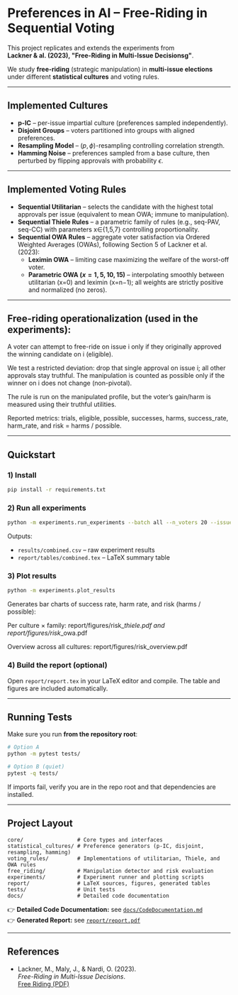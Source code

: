 # Preferences in AI – Free-Riding in Sequential Voting

This project replicates and extends the experiments from  
**Lackner & al. (2023), "Free-Riding in Multi-Issue Decisionsg"**.

We study **free-riding** (strategic manipulation) in **multi-issue elections** under different **statistical cultures** and voting rules.

---

## Implemented Cultures

- **p-IC** – per-issue impartial culture (preferences sampled independently).
- **Disjoint Groups** – voters partitioned into groups with aligned preferences.
- **Resampling Model** – $(p, \phi)$-resampling controlling correlation strength.
- **Hamming Noise** – preferences sampled from a base culture, then perturbed by flipping approvals with probability $\epsilon$.

---

## Implemented Voting Rules

- **Sequential Utilitarian** – selects the candidate with the highest total approvals per issue (equivalent to mean OWA; immune to manipulation).
- **Sequential Thiele Rules** – a parametric family of rules (e.g., seq-PAV, seq-CC) with parameters x∈{1,5,7} controlling proportionality.
- **Sequential OWA Rules** – aggregate voter satisfaction via Ordered Weighted Averages (OWAs), following Section 5 of Lackner et al. (2023):
  - **Leximin OWA** – limiting case maximizing the welfare of the worst-off voter.
  - **Parametric OWA ($x=1,5,10,15$)** – interpolating smoothly between utilitarian (x=0) and leximin (x=n−1); all weights are strictly positive and normalized (no zeros).

---

## Free-riding operationalization (used in the experiments):

A voter can attempt to free-ride on issue i only if they originally approved the winning candidate on i (eligible).

We test a restricted deviation: drop that single approval on issue i; all other approvals stay truthful. The manipulation is counted as possible only if the winner on i does not change (non-pivotal).

The rule is run on the manipulated profile, but the voter’s gain/harm is measured using their truthful utilities.

Reported metrics: trials, eligible, possible, successes, harms, success_rate, harm_rate, and
risk = harms / possible.

---

## Quickstart

### 1) Install
```bash
pip install -r requirements.txt
```

### 2) Run all experiments
```bash
python -m experiments.run_experiments --batch all --n_voters 20 --issues 5 --cands 4 --seeds 200 --csv results/combined.csv --latex report/tables/combined.tex --summary
```
Outputs:
- `results/combined.csv` – raw experiment results
- `report/tables/combined.tex` – LaTeX summary table

### 3) Plot results
```bash
python -m experiments.plot_results
```

Generates bar charts of success rate, harm rate, and risk (harms / possible):

Per culture × family:
report/figures/risk_<culture>_thiele.pdf and report/figures/risk_<culture>_owa.pdf

Overview across all cultures:
report/figures/risk_overview.pdf

### 4) Build the report (optional)
Open `report/report.tex` in your LaTeX editor and compile. The table and figures are included automatically.

---

## Running Tests

Make sure you run **from the repository root**:
```bash
# Option A
python -m pytest tests/

# Option B (quiet)
pytest -q tests/
```
If imports fail, verify you are in the repo root and that dependencies are installed.

---

## Project Layout

```
core/                 # Core types and interfaces
statistical_cultures/ # Preference generators (p-IC, disjoint, resampling, hamming)
voting_rules/         # Implementations of utilitarian, Thiele, and OWA rules
free_riding/          # Manipulation detector and risk evaluation
experiments/          # Experiment runner and plotting scripts
report/               # LaTeX sources, figures, generated tables
tests/                # Unit tests
docs/                 # Detailed code documentation
```

👉 **Detailed Code Documentation:** see [`docs/CodeDocumentation.md`](docs/CodeDocumentation.md)  
👉 **Generated Report:** see [`report/report.pdf`](report/report.pdf)  

---

## References

- Lackner, M., Maly, J., & Nardi, O. (2023).  
  *Free-Riding in Multi-Issue Decisions*.  
  [Free Riding (PDF)](https://dbai.tuwien.ac.at/staff/jmaly/freeriding.pdf)
